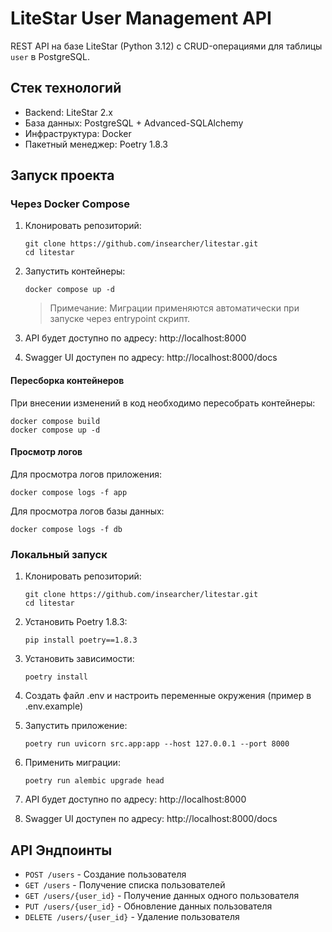 # LiteStar User Management API

REST API на базе LiteStar (Python 3.12) с CRUD-операциями для таблицы `user` в PostgreSQL.

## Стек технологий

- Backend: LiteStar 2.x
- База данных: PostgreSQL + Advanced-SQLAlchemy
- Инфраструктура: Docker
- Пакетный менеджер: Poetry 1.8.3

## Запуск проекта

### Через Docker Compose

1. Клонировать репозиторий:
   ```
   git clone https://github.com/insearcher/litestar.git
   cd litestar
   ```

2. Запустить контейнеры:
   ```
   docker compose up -d
   ```

   > Примечание: Миграции применяются автоматически при запуске через entrypoint скрипт.

3. API будет доступно по адресу: http://localhost:8000
4. Swagger UI доступен по адресу: http://localhost:8000/docs

#### Пересборка контейнеров

При внесении изменений в код необходимо пересобрать контейнеры:

```
docker compose build
docker compose up -d
```

#### Просмотр логов

Для просмотра логов приложения:

```
docker compose logs -f app
```

Для просмотра логов базы данных:

```
docker compose logs -f db
```

### Локальный запуск

1. Клонировать репозиторий:
   ```
   git clone https://github.com/insearcher/litestar.git
   cd litestar
   ```

2. Установить Poetry 1.8.3:
   ```
   pip install poetry==1.8.3
   ```

3. Установить зависимости:
   ```
   poetry install
   ```

4. Создать файл .env и настроить переменные окружения (пример в .env.example)

5. Запустить приложение:
   ```
   poetry run uvicorn src.app:app --host 127.0.0.1 --port 8000
   ```

6. Применить миграции:
   ```
   poetry run alembic upgrade head
   ```

7. API будет доступно по адресу: http://localhost:8000
8. Swagger UI доступен по адресу: http://localhost:8000/docs

## API Эндпоинты

- `POST /users` - Создание пользователя
- `GET /users` - Получение списка пользователей
- `GET /users/{user_id}` - Получение данных одного пользователя
- `PUT /users/{user_id}` - Обновление данных пользователя
- `DELETE /users/{user_id}` - Удаление пользователя
